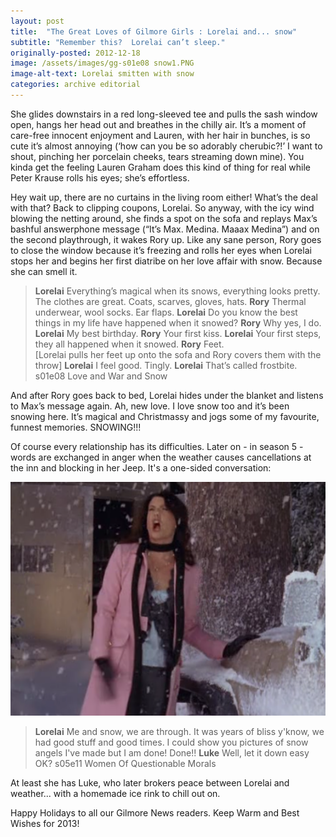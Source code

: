 ```yaml
---
layout: post
title:  "The Great Loves of Gilmore Girls : Lorelai and... snow"
subtitle: "Remember this?  Lorelai can’t sleep."
originally-posted: 2012-12-18
image: /assets/images/gg-s01e08 snow1.PNG
image-alt-text: Lorelai smitten with snow
categories: archive editorial
---
```

She glides downstairs in a red long-sleeved tee and pulls the sash window open, hangs her head out and breathes in the chilly air. It’s a moment of care-free innocent enjoyment and Lauren, with her hair in bunches, is so cute it’s almost annoying (‘how can you be so adorably cherubic?!’ I want to shout, pinching her porcelain cheeks, tears streaming down mine). You kinda get the feeling Lauren Graham does this kind of thing for real while Peter Krause rolls his eyes; she’s effortless.

Hey wait up, there are no curtains in the living room either!  What’s the deal with that?  Back to clipping coupons, Lorelai.  So anyway, with the icy wind blowing the netting around, she finds a spot on the sofa and replays Max’s bashful answerphone message (“It’s Max. Medina. Maaax Medina”) and on the second playthrough, it wakes Rory up.  Like any sane person, Rory goes to close the window because it’s freezing and rolls her eyes when Lorelai stops her and begins her first diatribe on her love affair with snow.  Because she can smell it.


> __Lorelai__  Everything’s magical when its snows, everything looks pretty. The clothes are great. Coats, scarves, gloves, hats.
> __Rory__  Thermal underwear, wool socks. Ear flaps.
> __Lorelai__  Do you know the best things in my life have happened when it snowed?
> __Rory__  Why yes, I do.
> __Lorelai__  My best birthday.
> __Rory__  Your first kiss.
> __Lorelai__  Your first steps, they all happened when it snowed. 
> __Rory__  Feet.   
> [Lorelai pulls her feet up onto the sofa and Rory covers them with the throw]
> __Lorelai__  I feel good. Tingly.
> __Lorelai__  That’s called frostbite.
> <span class="episode-ref">s01e08 Love and War and Snow</span>

And after Rory goes back to bed, Lorelai hides under the blanket and listens to Max’s message again.  Ah, new love.
I love snow too and it’s been snowing here.  It’s magical and Christmassy and jogs some of my favourite, funnest memories.  SNOWING!!!

Of course every relationship has its difficulties.  Later on - in season 5 - words are exchanged in anger when the weather causes cancellations at the inn and blocking in her Jeep.  It's a one-sided conversation:

![Lorelai rages at the weather](</assets/images/gg-s05e11 snow2.PNG>)

> __Lorelai__  Me and snow, we are through. It was years of bliss y'know, we had good stuff and good times. I could show you pictures of snow angels I've made but I am done! Done!!
> __Luke__  Well, let it down easy OK?
> <span class="episode-ref">s05e11 Women Of Questionable Morals</span>

At least she has Luke, who later brokers peace between Lorelai and weather... with a homemade ice rink to chill out on.

Happy Holidays to all our Gilmore News readers.  Keep Warm and Best Wishes for 2013!

